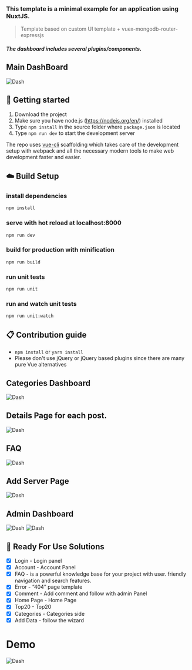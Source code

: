 ### This template is a minimal example for an application using NuxtJS.
> Template based on custom UI template + vuex-mongodb-router-expressjs
##### The dashboard includes several plugins/components.


## Main DashBoard
![Dash](/image/mainpagefull.png)

## :rocket: Getting started

1. Download the project
2. Make sure you have node.js (https://nodejs.org/en/) installed
3. Type `npm install` in the source folder where `package.json` is located
4. Type `npm run dev` to start the development server

The repo uses [vue-cli](https://github.com/vuejs/vue-cli) scaffolding which takes care of the development setup with webpack and all the necessary modern tools to make web development faster and easier.

## :cloud: Build Setup

### install dependencies
`npm install`
### serve with hot reload at localhost:8000
`npm run dev`
### build for production with minification
`npm run build`
### run unit tests
`npm run unit`
### run and watch unit tests
`npm run unit:watch`

## :clipboard: Contribution guide
* `npm install` or `yarn install`
* Please don't use jQuery or jQuery based plugins since there are many pure Vue alternatives


## Categories Dashboard
![Dash](/image/categoriesfull.png)

## Details Page for each post.
![Dash](/image/detail.png)

## FAQ
![Dash](/image/sssfullpage.png)

## Add Server Page
![Dash](/image/sunucuekle.png)

## Admin Dashboard
![Dash](/image/admindash.png)
![Dash](/image/adminonay.png)


## :paperclip: Ready For Use Solutions

- [X] Login - Login panel
- [X] Account - Account Panel
- [X] FAQ - is a powerful knowledge base for your project with user. friendly navigation and search features.
- [X] Error - “404” page template
- [X] Comment - Add comment and follow with admin Panel
- [X] Home Page - Home Page
- [X] Top20 - Top20
- [X] Categories - Categories side
- [X] Add Data - follow the wizard

# Demo
![Dash](https://media.giphy.com/media/SVqgOSM80h8TqKFUdx/giphy.gif?cid=790b7611a739572dd9268bd423fae8493cfe3da93840f7f8&rid=giphy.gif&ct=g)


